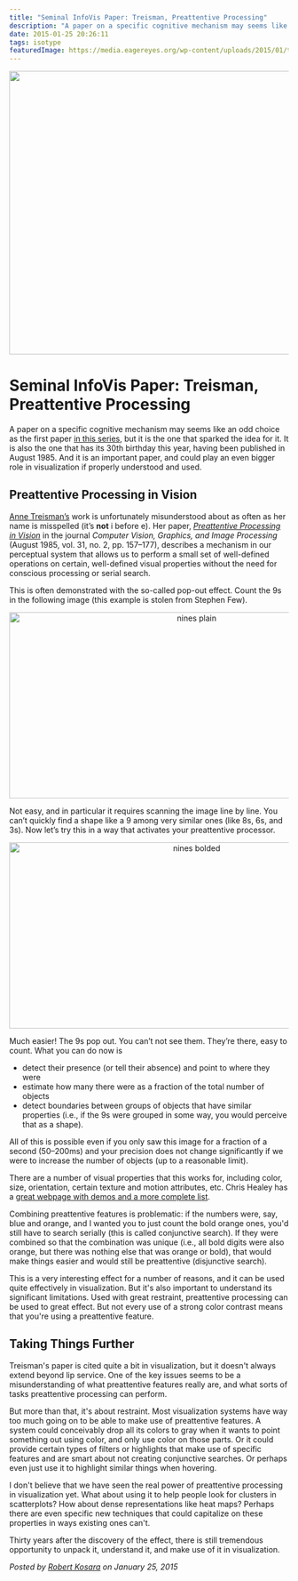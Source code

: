 ```yaml
---
title: "Seminal InfoVis Paper: Treisman, Preattentive Processing"
description: "A paper on a specific cognitive mechanism may seems like an odd choice as the first paper in this series, but it is the one that sparked the idea for it. It is also the one that has its 30th birthday this year, having been published in August 1985. And it is an important paper, and could play an even bigger role in visualization if properly understood and used."
date: 2015-01-25 20:26:11
tags: isotype
featuredImage: https://media.eagereyes.org/wp-content/uploads/2015/01/treisman-teaser.gif
---
```


<p align="center"><img src="https://media.eagereyes.org/wp-content/uploads/2015/01/treisman-teaser.gif" width="825" height="510" /></p>

# Seminal InfoVis Paper: Treisman, Preattentive Processing

A paper on a specific cognitive mechanism may seems like an odd choice as the first paper <a href="https://eagereyes.org/section/seminal-papers">in this series</a>, but it is the one that sparked the idea for it. It is also the one that has its 30th birthday this year, having been published in August 1985. And it is an important paper, and could play an even bigger role in visualization if properly understood and used.

## Preattentive Processing in Vision

<a href="http://en.wikipedia.org/wiki/Anne_Treisman">Anne Treisman’s</a> work is unfortunately misunderstood about as often as her name is misspelled (it’s <strong>not</strong> i before e). Her paper, <em><a href="http://www.sciencedirect.com/science/article/pii/S0734189X85800049">Preattentive Processing in Vision</a></em> in the journal <em>Computer Vision, Graphics, and Image Processing</em> (August 1985, vol. 31, no. 2, pp. 157–177), describes a mechanism in our perceptual system that allows us to perform a small set of well-defined operations on certain, well-defined visual properties without the need for conscious processing or serial search.

This is often demonstrated with the so-called pop-out effect. Count the 9s in the following image (this example is stolen from Stephen Few).

<p align="center"><img class="aligncenter size-medium wp-image-8681" src="https://eagereyes.org/wp-content/uploads/2015/01/nines-plain.png" alt="nines plain" width="660" height="335" /></p>

Not easy, and in particular it requires scanning the image line by line. You can’t quickly find a shape like a 9 among very similar ones (like 8s, 6s, and 3s). Now let’s try this in a way that activates your preattentive processor.

<p align="center"><img class="aligncenter size-medium wp-image-8680" src="https://eagereyes.org/wp-content/uploads/2015/01/nines-bolded.png" alt="nines bolded" width="660" height="335" /></p>

Much easier! The 9s pop out. You can’t not see them. They’re there, easy to count. What you can do now is

<ul>
    <li>detect their presence (or tell their absence) and point to where they were</li>
    <li>estimate how many there were as a fraction of the total number of objects</li>
    <li>detect boundaries between groups of objects that have similar properties (i.e., if the 9s were grouped in some way, you would perceive that as a shape).</li>
</ul>

All of this is possible even if you only saw this image for a fraction of a second (50–200ms) and your precision does not change significantly if we were to increase the number of objects (up to a reasonable limit).

There are a number of visual properties that this works for, including color, size, orientation, certain texture and motion attributes, etc. Chris Healey has a <a href="http://www.csc.ncsu.edu/faculty/healey/PP/">great webpage with demos and a more complete list</a>.

Combining preattentive features is problematic: if the numbers were, say, blue and orange, and I wanted you to just count the bold orange ones, you'd still have to search serially (this is called conjunctive search). If they were combined so that the combination was unique (i.e., all bold digits were also orange, but there was nothing else that was orange or bold), that would make things easier and would still be preattentive (disjunctive search).

This is a very interesting effect for a number of reasons, and it can be used quite effectively in visualization. But it's also important to understand its significant limitations. Used with great restraint, preattentive processing can be used to great effect. But not every use of a strong color contrast means that you're using a preattentive feature.

## Taking Things Further

Treisman's paper is cited quite a bit in visualization, but it doesn't always extend beyond lip service. One of the key issues seems to be a misunderstanding of what preattentive features really are, and what sorts of tasks preattentive processing can perform.

But more than that, it's about restraint. Most visualization systems have way too much going on to be able to make use of preattentive features. A system could conceivably drop all its colors to gray when it wants to point something out using color, and only use color on those parts. Or it could provide certain types of filters or highlights that make use of specific features and are smart about not creating conjunctive searches. Or perhaps even just use it to highlight similar things when hovering.

I don't believe that we have seen the real power of preattentive processing in visualization yet. What about using it to help people look for clusters in scatterplots? How about dense representations like heat maps? Perhaps there are even specific new techniques that could capitalize on these properties in ways existing ones can't.

Thirty years after the discovery of the effect, there is still tremendous opportunity to unpack it, understand it, and make use of it in visualization.


_Posted by <a href="/about">Robert Kosara</a> on January 25, 2015_



